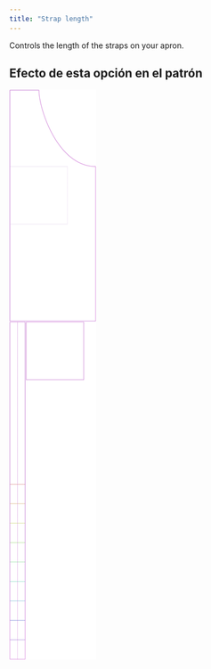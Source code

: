 ```yaml
---
title: "Strap length"
---
```


Controls the length of the straps on your apron.

## Efecto de esta opción en el patrón

![This image shows the effect of this option by superimposing several variants that have a different value for this option](albert_chestdepth_sample.svg "Effect of this option on the pattern")
